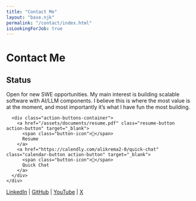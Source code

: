 ```yaml
---
title: "Contact Me"
layout: "base.njk"
permalink: "/contact/index.html"
isLookingForJob: true
---
```


<div class="contact-container">
  <h1 class="page-title">Contact Me</h1>
  
  <section class="contact-section">
    <h2>Status <span class="status-indicator {{ 'status-indicator--looking' if isLookingForJob else 'status-indicator--not-looking' }}"></span></h2>
    <div class="status-container">
      <p>Open for new SWE opportunities. My main interest is building scalable software with AI/LLM components. I believe this is where the most value is at the moment, and most importantly it’s what I have fun the most building.</p>
      
      <div class="action-buttons-container">
        <a href="/assets/documents/resume.pdf" class="resume-button action-button" target="_blank">
          <span class="button-icon">📄</span>
          Resume
        </a>
        <a href="https://calendly.com/alikrema2-0/quick-chat" class="calendar-button action-button" target="_blank">
          <span class="button-icon">📅</span>
          Quick Chat
        </a>
      </div>
    </div>
  </section>

  <section class="contact-section social-links-section">
    <div class="social-links">
        <a href="https://www.linkedin.com/in/ali-krema/" target="_blank">LinkedIn</a> | 
        <a href="https://github.com/Alikrema" target="_blank">GitHub</a> | 
        <a href="https://www.youtube.com/@alikrema5321" target="_blank">YouTube</a> | 
        <a href="https://x.com/alikrrema" target="_blank">X</a>
    </div>
  </section>

</div>
